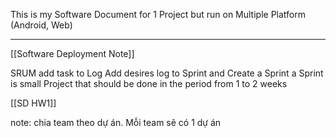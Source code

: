 This is my Software Document for 1 Project but run on Multiple Platform (Android, Web)

---

[[Software Deployment Note]]
 
SRUM 
	add task to Log
	Add desires log to Sprint and Create a Sprint
	a Sprint is small Project that should be done in the period from 1 to 2 weeks 

[[SD HW1]]

note: chia team theo dự án. Mỗi team sẽ có 1 dự án

